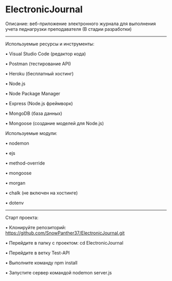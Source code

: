 # ElectronicJournal

Описание: веб-приложение электронного журнала для выполнения учета педнагрузки преподавателя 
(В стадии разработки)
__________________________________________________________________________
Используемые ресурсы и инструменты:

•  Visual Studio Code (редактор кода)

• Postman (тестирование API)

• Heroku (бесплатный хоcтинг)

• Node.js

• Node Package Manager

• Express (Node.js фреймворк)

• MongoDB (база данных)

• Mongoose (создание моделей для Node.js)

Используемые модули:

• nodemon

• ejs

• method-override

• mongoose

• morgan

• chalk (не включен на хостинге)

• dotenv

---------------------------------------------------------------------------------

Старт проекта:

• Клонируйте репозиторий: https://github.com/SnowPanther37/ElectronicJournal.git

• Перейдите в папку с проектом: cd ElectronicJournal

• Перейдите в ветку  Test-API

• Выполните команду npm install

• Запустите сервер командой nodemon server.js
